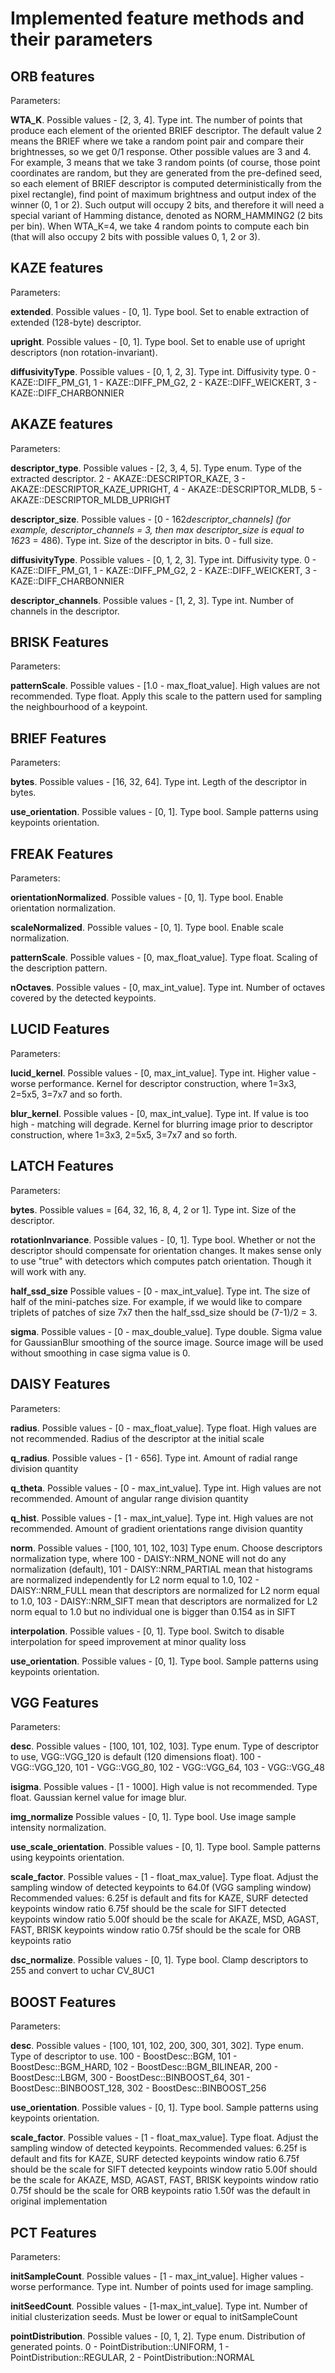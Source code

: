 # Implemented feature methods and their parameters

## ORB features
Parameters:

**WTA_K**. Possible values - [2, 3, 4]. Type int. The number of points that produce each element of the oriented BRIEF descriptor. The
default value 2 means the BRIEF where we take a random point pair and compare their brightnesses,
so we get 0/1 response. Other possible values are 3 and 4. For example, 3 means that we take 3
random points (of course, those point coordinates are random, but they are generated from the
pre-defined seed, so each element of BRIEF descriptor is computed deterministically from the pixel
rectangle), find point of maximum brightness and output index of the winner (0, 1 or 2). Such
output will occupy 2 bits, and therefore it will need a special variant of Hamming distance,
denoted as NORM_HAMMING2 (2 bits per bin). When WTA_K=4, we take 4 random points to compute each
bin (that will also occupy 2 bits with possible values 0, 1, 2 or 3).

## KAZE features
Parameters:

**extended**. Possible values - [0, 1]. Type bool. Set to enable extraction of extended (128-byte) descriptor.

**upright**. Possible values - [0, 1]. Type bool. Set to enable use of upright descriptors (non rotation-invariant).

**diffusivityType**. Possible values - [0, 1, 2, 3].
Type int. Diffusivity type. 0 - KAZE::DIFF_PM_G1, 1 - KAZE::DIFF_PM_G2, 2 - KAZE::DIFF_WEICKERT, 3 - KAZE::DIFF_CHARBONNIER

## AKAZE features
Parameters:

**descriptor_type**. Possible values - [2, 3, 4, 5]. Type enum. Type of the extracted descriptor.
2 - AKAZE::DESCRIPTOR_KAZE, 3 - AKAZE::DESCRIPTOR_KAZE_UPRIGHT, 4 - AKAZE::DESCRIPTOR_MLDB, 5 - AKAZE::DESCRIPTOR_MLDB_UPRIGHT

**descriptor_size**. Possible values - [0 - 162*descriptor_channels] (for example, descriptor_channels = 3, then max descriptor_size is equal to 162*3 = 486). Type int. Size of the descriptor in bits. 0 - full size.

**diffusivityType**. Possible values - [0, 1, 2, 3]. Type int. Diffusivity type.
0 - KAZE::DIFF_PM_G1, 1 - KAZE::DIFF_PM_G2, 2 - KAZE::DIFF_WEICKERT, 3 - KAZE::DIFF_CHARBONNIER

**descriptor_channels**. Possible values - [1, 2, 3]. Type int. Number of channels in the descriptor.

## BRISK Features
Parameters:

**patternScale**. Possible values - [1.0 - max_float_value]. High values are not recommended. Type float.
Apply this scale to the pattern used for sampling the neighbourhood of a keypoint.

## BRIEF Features
Parameters:

**bytes**. Possible values - [16, 32, 64]. Type int. Legth of the descriptor in bytes.

**use_orientation**. Possible values - [0, 1]. Type bool. Sample patterns using keypoints orientation.

## FREAK Features
Parameters:

**orientationNormalized**. Possible values - [0, 1]. Type bool. Enable orientation normalization.

**scaleNormalized**. Possible values - [0, 1]. Type bool. Enable scale normalization.

**patternScale**. Possible values - [0, max_float_value]. Type float. Scaling of the description pattern.

**nOctaves**. Possible values - [0, max_int_value]. Type int. Number of octaves covered by the detected keypoints.

## LUCID Features
Parameters:

**lucid_kernel**. Possible values - [0, max_int_value]. Type int. Higher value - worse performance. Kernel for descriptor construction, where 1=3x3, 2=5x5, 3=7x7 and so forth.

**blur_kernel**. Possible values - [0, max_int_value]. Type int. If value is too high - matching will degrade. Kernel for blurring image prior to descriptor construction, where 1=3x3, 2=5x5, 3=7x7 and so forth.

## LATCH Features
Parameters:

**bytes**. Possible values = [64, 32, 16, 8, 4, 2 or 1]. Type int. Size of the descriptor.

**rotationInvariance**. Possible values - [0, 1]. Type bool. Whether or not the descriptor should compensate for orientation changes.
It makes sense only to use "true" with detectors which computes patch orientation. Though it will work with any.

**half_ssd_size** Possible values - [0 - max_int_value]. Type int. The size of half of the mini-patches size.
For example, if we would like to compare triplets of patches of size 7x7 then the half_ssd_size should be (7-1)/2 = 3.

**sigma**. Possible values - [0 - max_double_value]. Type double. Sigma value for GaussianBlur smoothing of the source image.
Source image will be used without smoothing in case sigma value is 0.

## DAISY Features
Parameters:

**radius**. Possible values - [0 - max_float_value]. Type float. High values are not recommended. Radius of the descriptor
at the initial scale

**q_radius**. Possible values - [1 - 656]. Type int. Amount of radial range division quantity

**q_theta**. Possible values - [0 - max_int_value]. Type int. High values are not recommended. Amount of angular range
division quantity

**q_hist**. Possible values - [1 - max_int_value]. Type int. High values are not recommended. Amount of gradient
orientations range division quantity

**norm**. Possible values - [100, 101, 102, 103] Type enum. Choose descriptors normalization type, where
100 - DAISY::NRM_NONE will not do any normalization (default),
101 - DAISY::NRM_PARTIAL mean that histograms are normalized independently for L2 norm equal to 1.0,
102 - DAISY::NRM_FULL mean that descriptors are normalized for L2 norm equal to 1.0,
103 - DAISY::NRM_SIFT mean that descriptors are normalized for L2 norm equal to 1.0 but no individual one is bigger than
0.154 as in SIFT

**interpolation**. Possible values - [0, 1]. Type bool. Switch to disable interpolation for speed improvement at
minor quality loss

**use_orientation**. Possible values - [0, 1]. Type bool. Sample patterns using keypoints orientation.

## VGG Features
Parameters:

**desc**. Possible values - [100, 101, 102, 103]. Type enum. Type of descriptor to use, VGG::VGG_120 is default (120 dimensions float).
100 - VGG::VGG_120, 101 - VGG::VGG_80, 102 - VGG::VGG_64, 103 - VGG::VGG_48

**isigma**. Possible values - [1 - 1000]. High value is not recommended. Type float. Gaussian kernel value for image blur.

**img_normalize** Possible values - [0, 1]. Type bool. Use image sample intensity normalization.

**use_scale_orientation**. Possible values - [0, 1]. Type bool. Sample patterns using keypoints orientation.

**scale_factor**. Possible values - [1 - float_max_value]. Type float. Adjust the sampling window of detected keypoints to 64.0f (VGG sampling window)
Recommended values:
6.25f is default and fits for KAZE, SURF detected keypoints window ratio
6.75f should be the scale for SIFT detected keypoints window ratio
5.00f should be the scale for AKAZE, MSD, AGAST, FAST, BRISK keypoints window ratio
0.75f should be the scale for ORB keypoints ratio

**dsc_normalize**. Possible values - [0, 1]. Type bool. Clamp descriptors to 255 and convert to uchar CV_8UC1

## BOOST Features
Parameters:

**desc**. Possible values - [100, 101, 102, 200, 300, 301, 302]. Type enum. Type of descriptor to use.
100 - BoostDesc::BGM, 101 - BoostDesc::BGM_HARD, 102 - BoostDesc::BGM_BILINEAR, 200 - BoostDesc::LBGM,
300 - BoostDesc::BINBOOST_64, 301 - BoostDesc::BINBOOST_128, 302 - BoostDesc::BINBOOST_256

**use_orientation**. Possible values - [0, 1]. Type bool. Sample patterns using keypoints orientation.

**scale_factor**. Possible values - [1 - float_max_value]. Type float. Adjust the sampling window of detected keypoints.
Recommended values:
6.25f is default and fits for KAZE, SURF detected keypoints window ratio
6.75f should be the scale for SIFT detected keypoints window ratio
5.00f should be the scale for AKAZE, MSD, AGAST, FAST, BRISK keypoints window ratio
0.75f should be the scale for ORB keypoints ratio
1.50f was the default in original implementation

## PCT Features
Parameters:

**initSampleCount**. Possible values - [1 - max_int_value]. Higher values - worse performance. Type int. Number of points used for image sampling.

**initSeedCount**.  Possible values - [1-max_int_value]. Type int. Number of initial clusterization seeds. Must be lower or equal to initSampleCount

**pointDistribution**. Possible values - [0, 1, 2]. Type enum. Distribution of generated points.
0 - PointDistribution::UNIFORM, 1 - PointDistribution::REGULAR, 2 - PointDistribution::NORMAL
 